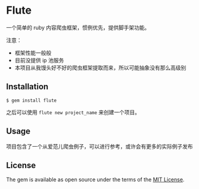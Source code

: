 # Flute

一个简单的 ruby 内容爬虫框架，惯例优先，提供脚手架功能。

注意：
- 框架性能一般般
- 目前没提供 ip 池服务
- 本项目从我馒头好不好的爬虫框架提取而来，所以可能抽象没有那么高级别

## Installation

    $ gem install flute

之后可以使用 `flute new project_name` 来创建一个项目。

## Usage

项目包含了一个从爱范儿爬虫例子，可以进行参考，或许会有更多的实际例子发布


## License

The gem is available as open source under the terms of the [MIT License](http://opensource.org/licenses/MIT).

